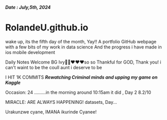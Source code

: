 ***Date : July,5th, 2024***
# RolandeU.github.io
wake up, its the fifth day of the month, Yay!!
A portfolio GitHub webpage with a few bits of my work in data science
And the progress i have made in ios mobile development 

Daily Notes
Welcome BG Ivy🙌🏽❤️❤️❤️so so Thankful for GOD, Thank you! i can't waint to be the coull aunt i deserve to be

I HIT 1K COMMITS
***Rewatching Criminal minds and upping my game on Kaggle***

Occasion: 24
.........in the morning around 10:15am it did , Day 2 8.2/10 

MIRACLE: ARE ALWAYS HAPPENING!
 datasets, Day...

Urakunzwe cyane, IMANA ikurinde Cyanee!





